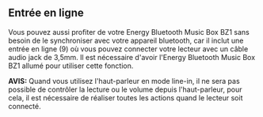 ## Entrée en ligne

Vous pouvez aussi profiter de votre Energy Bluetooth Music Box BZ1 sans besoin de le synchroniser avec votre appareil bluetooth, car il inclut une entrée en ligne (9) où vous pouvez connecter votre lecteur avec un câble audio jack de 3,5mm. Il est nécessaire d'avoir l'Energy Bluetooth Music Box BZ1 allumé pour utiliser cette fonction.

**AVIS:** Quand vous utilisez l'haut-parleur en mode line-in, il ne sera pas possible de contrôler la lecture ou le volume depuis l'haut-parleur, pour cela, il est nécessaire de réaliser toutes les actions quand le lecteur soit connecté.
